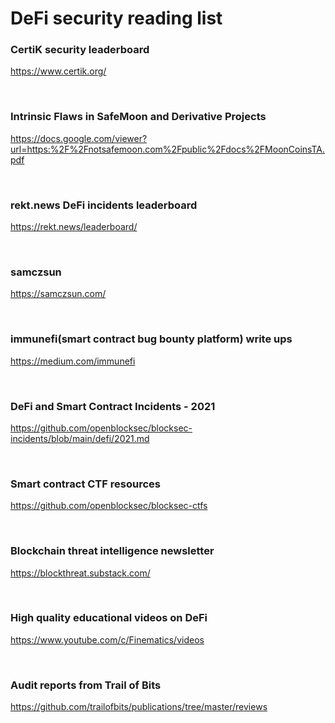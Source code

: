 DeFi security reading list
========================================

### CertiK security leaderboard
https://www.certik.org/

&nbsp;
### Intrinsic Flaws in SafeMoon and Derivative Projects
https://docs.google.com/viewer?url=https:%2F%2Fnotsafemoon.com%2Fpublic%2Fdocs%2FMoonCoinsTA.pdf

&nbsp;
### rekt.news DeFi incidents leaderboard
https://rekt.news/leaderboard/

&nbsp;
### samczsun
https://samczsun.com/

&nbsp;
### immunefi(smart contract bug bounty platform) write ups 
https://medium.com/immunefi

&nbsp;
### DeFi and Smart Contract Incidents - 2021
https://github.com/openblocksec/blocksec-incidents/blob/main/defi/2021.md

&nbsp;
### Smart contract CTF resources
https://github.com/openblocksec/blocksec-ctfs

&nbsp;
### Blockchain threat intelligence newsletter
https://blockthreat.substack.com/

&nbsp;
### High quality educational videos on DeFi 
https://www.youtube.com/c/Finematics/videos

&nbsp;
### Audit reports from Trail of Bits
https://github.com/trailofbits/publications/tree/master/reviews

